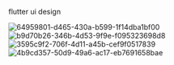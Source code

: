 flutter ui design

![64959801-d465-430a-b599-1f14dba1bf00](https://user-images.githubusercontent.com/63562726/195993798-8d1cbd81-d4f8-4103-9972-617894c41e59.jpg)
![b9d70b26-346b-4d53-9f9e-f095323698d8](https://user-images.githubusercontent.com/63562726/195993801-fcd47977-8d99-4b84-b477-7d04db84568f.jpg)
![3595c9f2-706f-4d11-a45b-cef9f0517839](https://user-images.githubusercontent.com/63562726/195993805-e095b957-ae79-4759-8431-11bafbdcaacd.jpg)
![4b9cd357-50d9-49a6-ac17-eb7691658bae](https://user-images.githubusercontent.com/63562726/195993808-cb628e02-2bed-43b8-ad19-d7f2ea2f6086.jpg)
